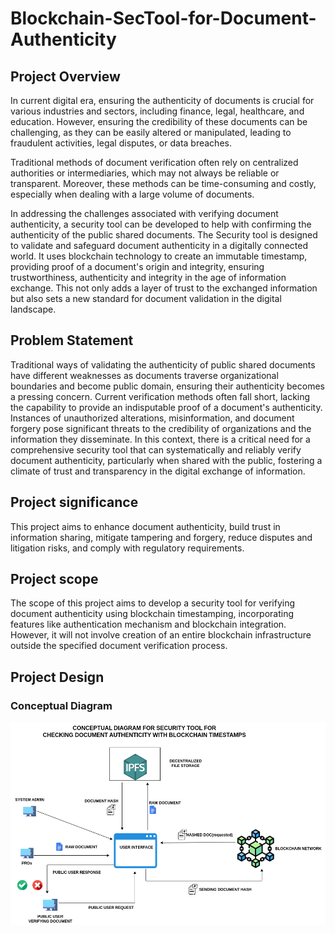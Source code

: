 # Blockchain-SecTool-for-Document-Authenticity

## Project Overview

In current digital era, ensuring the authenticity of documents is crucial for various industries and sectors, including finance, legal, healthcare, and education. However, ensuring the credibility of these documents can be challenging, as they can be easily altered or manipulated, leading to
fraudulent activities, legal disputes, or data breaches.

Traditional methods of document verification often rely on centralized authorities or intermediaries, which may not always be reliable or transparent. Moreover, these methods can be time-consuming and costly, especially when dealing with a large volume of documents.

In addressing the challenges associated with verifying document authenticity, a security tool can be
developed to help with confirming the authenticity of the public shared documents. The Security tool is designed to validate and safeguard document authenticity in a digitally connected world. It uses blockchain technology to create an immutable timestamp, providing proof of a document's origin and integrity, ensuring trustworthiness, authenticity and integrity in the age of information exchange. This not only adds a layer of trust to the exchanged information but also sets a new
standard for document validation in the digital landscape.

## Problem Statement

Traditional ways of validating the authenticity of public shared documents have different weaknesses as documents traverse organizational boundaries and become public domain, ensuring
their authenticity becomes a pressing concern. Current verification methods often fall short, lacking the capability to provide an indisputable proof of a document's authenticity. Instances of
unauthorized alterations, misinformation, and document forgery pose significant threats to the
credibility of organizations and the information they disseminate. In this context, there is a critical need for a comprehensive security tool that can systematically and reliably verify document
authenticity, particularly when shared with the public, fostering a climate of trust and transparency in the digital exchange of information.

## Project significance

This project aims to enhance document authenticity, build trust in information sharing, mitigate tampering and forgery, reduce disputes and litigation risks, and comply with regulatory requirements.

## Project scope

The scope of this project aims to develop a security tool for verifying document authenticity using blockchain timestamping, incorporating features like authentication mechanism and blockchain integration. However, it will not involve creation of an entire blockchain infrastructure outside the specified document verification process.

## Project Design

### Conceptual Diagram

![alt text](<conceptual diagram.png>)
